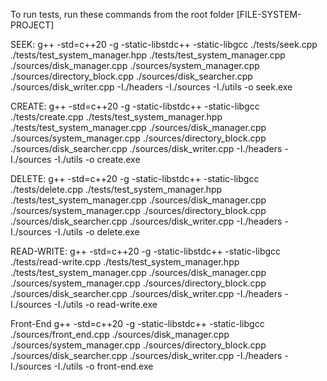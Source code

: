 To run tests, run these commands from the root folder [FILE-SYSTEM-PROJECT]

SEEK:
g++ -std=c++20 -g -static-libstdc++ -static-libgcc ./tests/seek.cpp ./tests/test_system_manager.hpp ./tests/test_system_manager.cpp ./sources/disk_manager.cpp ./sources/system_manager.cpp ./sources/directory_block.cpp ./sources/disk_searcher.cpp ./sources/disk_writer.cpp -I./headers -I./sources -I./utils -o seek.exe

CREATE:
 g++ -std=c++20 -g -static-libstdc++ -static-libgcc ./tests/create.cpp ./tests/test_system_manager.hpp ./tests/test_system_manager.cpp ./sources/disk_manager.cpp ./sources/system_manager.cpp ./sources/directory_block.cpp ./sources/disk_searcher.cpp ./sources/disk_writer.cpp -I./headers -I./sources -I./utils -o create.exe

DELETE:
 g++ -std=c++20 -g -static-libstdc++ -static-libgcc ./tests/delete.cpp ./tests/test_system_manager.hpp ./tests/test_system_manager.cpp ./sources/disk_manager.cpp ./sources/system_manager.cpp ./sources/directory_block.cpp ./sources/disk_searcher.cpp ./sources/disk_writer.cpp -I./headers -I./sources -I./utils -o delete.exe

READ-WRITE:
 g++ -std=c++20 -g -static-libstdc++ -static-libgcc ./tests/read-write.cpp ./tests/test_system_manager.hpp ./tests/test_system_manager.cpp ./sources/disk_manager.cpp ./sources/system_manager.cpp ./sources/directory_block.cpp ./sources/disk_searcher.cpp ./sources/disk_writer.cpp -I./headers -I./sources -I./utils -o read-write.exe

Front-End
g++ -std=c++20 -g -static-libstdc++ -static-libgcc ./sources/front_end.cpp ./sources/disk_manager.cpp ./sources/system_manager.cpp ./sources/directory_block.cpp ./sources/disk_searcher.cpp ./sources/disk_writer.cpp -I./headers -I./sources -I./utils -o front-end.exe
